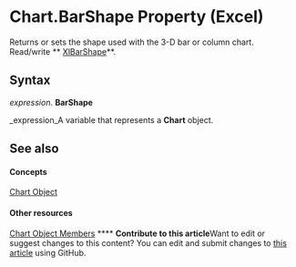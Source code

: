 
# Chart.BarShape Property (Excel)

Returns or sets the shape used with the 3-D bar or column chart. Read/write  ** [XlBarShape](63a7cea6-e741-8e5b-94f3-16acfe22cb34.md)**.


## Syntax

 _expression_. **BarShape**

 _expression_A variable that represents a  **Chart** object.


## See also


#### Concepts


 [Chart Object](179c32ce-49bd-6f36-ea12-89fb5443f3ea.md)
#### Other resources


 [Chart Object Members](a3f8ac44-02d6-6f3f-b5e0-23f4bd5d6baf.md)
****   **Contribute to this article**Want to edit or suggest changes to this content? You can edit and submit changes to  [this article](https://github.com/jhershey00/VBA_Excel_Test/OpenXMLCon/articles/46ce2a4f-8465-493b-ff89-9ddc5e619bf4.md) using GitHub.

